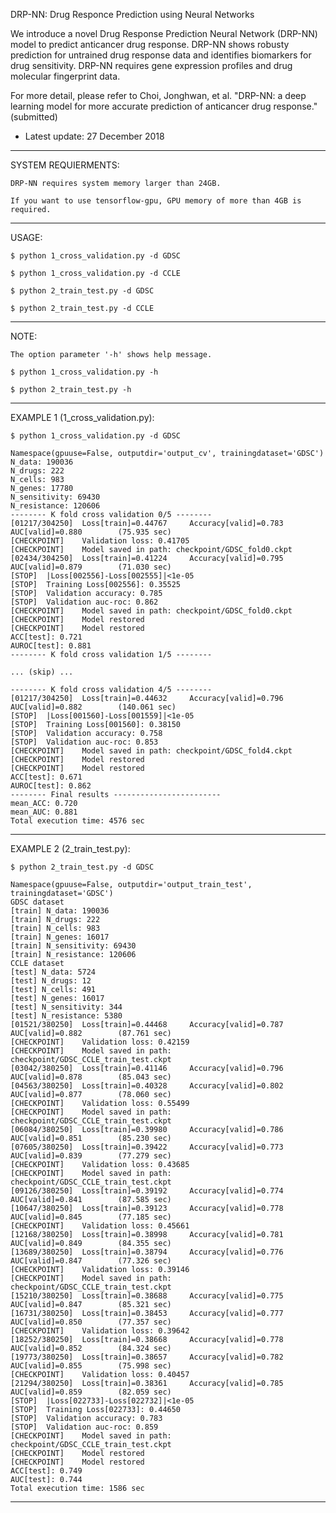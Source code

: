 DRP-NN: Drug Responce Prediction using Neural Networks

We introduce a novel Drug Response Prediction Neural Network (DRP-NN) model to predict anticancer drug response. DRP-NN shows robusty prediction for untrained drug response data and identifies biomarkers for drug sensitivity. DRP-NN requires gene expression profiles and drug molecular fingerprint data.

For more detail, please refer to Choi, Jonghwan, et al. "DRP-NN: a deep learning model for more accurate prediction of anticancer drug response." (submitted)


* Latest update: 27 December 2018

--------------------------------------------------------------------------------------------
SYSTEM REQUIERMENTS: 

	DRP-NN requires system memory larger than 24GB.
	
	If you want to use tensorflow-gpu, GPU memory of more than 4GB is required.

	
--------------------------------------------------------------------------------------------
USAGE: 

	$ python 1_cross_validation.py -d GDSC
	
	$ python 1_cross_validation.py -d CCLE
	
	$ python 2_train_test.py -d GDSC
	
	$ python 2_train_test.py -d CCLE


--------------------------------------------------------------------------------------------
NOTE:

    The option parameter '-h' shows help message.
	
	$ python 1_cross_validation.py -h
	
	$ python 2_train_test.py -h
	
	
--------------------------------------------------------------------------------------------
EXAMPLE 1 (1_cross_validation.py):

	$ python 1_cross_validation.py -d GDSC
	
	Namespace(gpuuse=False, outputdir='output_cv', trainingdataset='GDSC')
	N_data: 190036
	N_drugs: 222
	N_cells: 983
	N_genes: 17780
	N_sensitivity: 69430
	N_resistance: 120606
	-------- K fold cross validation 0/5 --------
	[01217/304250]  Loss[train]=0.44767     Accuracy[valid]=0.783   AUC[valid]=0.880        (75.935 sec)
	[CHECKPOINT]    Validation loss: 0.41705
	[CHECKPOINT]    Model saved in path: checkpoint/GDSC_fold0.ckpt
	[02434/304250]  Loss[train]=0.41224     Accuracy[valid]=0.795   AUC[valid]=0.879        (71.030 sec)
	[STOP]  |Loss[002556]-Loss[002555]|<1e-05
	[STOP]  Training Loss[002556]: 0.35525
	[STOP]  Validation accuracy: 0.785
	[STOP]  Validation auc-roc: 0.862
	[CHECKPOINT]    Model saved in path: checkpoint/GDSC_fold0.ckpt
	[CHECKPOINT]    Model restored
	[CHECKPOINT]    Model restored
	ACC[test]: 0.721
	AUROC[test]: 0.881
	-------- K fold cross validation 1/5 --------
	
	... (skip) ...
	
	-------- K fold cross validation 4/5 --------
	[01217/304250]  Loss[train]=0.44632     Accuracy[valid]=0.796   AUC[valid]=0.882        (140.061 sec)
	[STOP]  |Loss[001560]-Loss[001559]|<1e-05
	[STOP]  Training Loss[001560]: 0.38150
	[STOP]  Validation accuracy: 0.758
	[STOP]  Validation auc-roc: 0.853
	[CHECKPOINT]    Model saved in path: checkpoint/GDSC_fold4.ckpt
	[CHECKPOINT]    Model restored
	[CHECKPOINT]    Model restored
	ACC[test]: 0.671
	AUROC[test]: 0.862
	-------- Final results ------------------------
	mean_ACC: 0.720
	mean_AUC: 0.881
	Total execution time: 4576 sec


--------------------------------------------------------------------------------------------
EXAMPLE 2 (2_train_test.py):

	$ python 2_train_test.py -d GDSC
	
	Namespace(gpuuse=False, outputdir='output_train_test', trainingdataset='GDSC')
	GDSC dataset
	[train] N_data: 190036
	[train] N_drugs: 222
	[train] N_cells: 983
	[train] N_genes: 16017
	[train] N_sensitivity: 69430
	[train] N_resistance: 120606
	CCLE dataset
	[test] N_data: 5724
	[test] N_drugs: 12
	[test] N_cells: 491
	[test] N_genes: 16017
	[test] N_sensitivity: 344
	[test] N_resistance: 5380
	[01521/380250]  Loss[train]=0.44468     Accuracy[valid]=0.787   AUC[valid]=0.882        (87.761 sec)
	[CHECKPOINT]    Validation loss: 0.42159
	[CHECKPOINT]    Model saved in path: checkpoint/GDSC_CCLE_train_test.ckpt
	[03042/380250]  Loss[train]=0.41146     Accuracy[valid]=0.796   AUC[valid]=0.878        (85.043 sec)
	[04563/380250]  Loss[train]=0.40328     Accuracy[valid]=0.802   AUC[valid]=0.877        (78.060 sec)
	[CHECKPOINT]    Validation loss: 0.55499
	[CHECKPOINT]    Model saved in path: checkpoint/GDSC_CCLE_train_test.ckpt
	[06084/380250]  Loss[train]=0.39980     Accuracy[valid]=0.786   AUC[valid]=0.851        (85.230 sec)
	[07605/380250]  Loss[train]=0.39422     Accuracy[valid]=0.773   AUC[valid]=0.839        (77.279 sec)
	[CHECKPOINT]    Validation loss: 0.43685
	[CHECKPOINT]    Model saved in path: checkpoint/GDSC_CCLE_train_test.ckpt
	[09126/380250]  Loss[train]=0.39192     Accuracy[valid]=0.774   AUC[valid]=0.841        (87.585 sec)
	[10647/380250]  Loss[train]=0.39123     Accuracy[valid]=0.778   AUC[valid]=0.845        (77.185 sec)
	[CHECKPOINT]    Validation loss: 0.45661
	[12168/380250]  Loss[train]=0.38998     Accuracy[valid]=0.781   AUC[valid]=0.849        (84.355 sec)
	[13689/380250]  Loss[train]=0.38794     Accuracy[valid]=0.776   AUC[valid]=0.847        (77.326 sec)
	[CHECKPOINT]    Validation loss: 0.39146
	[CHECKPOINT]    Model saved in path: checkpoint/GDSC_CCLE_train_test.ckpt
	[15210/380250]  Loss[train]=0.38688     Accuracy[valid]=0.775   AUC[valid]=0.847        (85.321 sec)
	[16731/380250]  Loss[train]=0.38453     Accuracy[valid]=0.777   AUC[valid]=0.850        (77.357 sec)
	[CHECKPOINT]    Validation loss: 0.39642
	[18252/380250]  Loss[train]=0.38668     Accuracy[valid]=0.778   AUC[valid]=0.852        (84.324 sec)
	[19773/380250]  Loss[train]=0.38657     Accuracy[valid]=0.782   AUC[valid]=0.855        (75.998 sec)
	[CHECKPOINT]    Validation loss: 0.40457
	[21294/380250]  Loss[train]=0.38361     Accuracy[valid]=0.785   AUC[valid]=0.859        (82.059 sec)
	[STOP]  |Loss[022733]-Loss[022732]|<1e-05
	[STOP]  Training Loss[022733]: 0.44650
	[STOP]  Validation accuracy: 0.783
	[STOP]  Validation auc-roc: 0.859
	[CHECKPOINT]    Model saved in path: checkpoint/GDSC_CCLE_train_test.ckpt
	[CHECKPOINT]    Model restored
	[CHECKPOINT]    Model restored
	ACC[test]: 0.749
	AUC[test]: 0.744
	Total execution time: 1586 sec

	
--------------------------------------------------------------------------------------------
